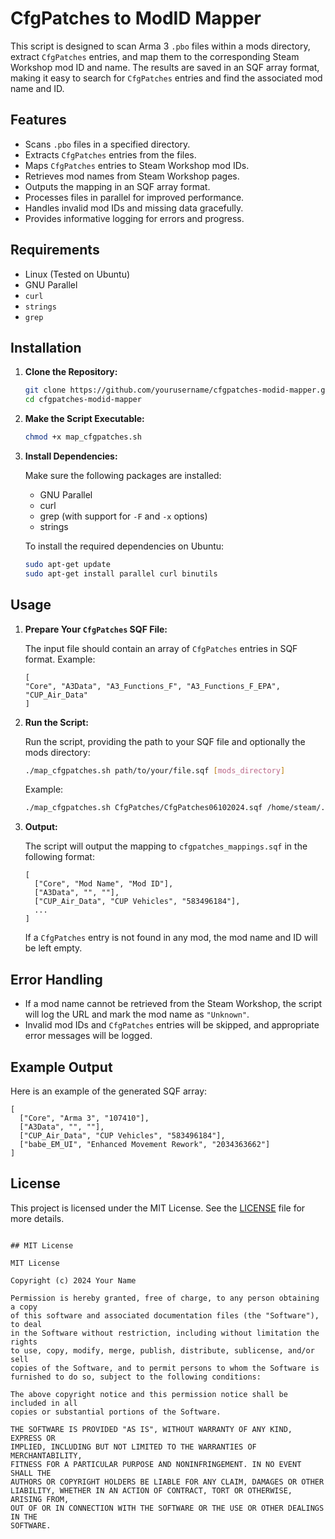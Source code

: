 
# CfgPatches to ModID Mapper

This script is designed to scan Arma 3 `.pbo` files within a mods directory, extract `CfgPatches` entries, and map them to the corresponding Steam Workshop mod ID and name. The results are saved in an SQF array format, making it easy to search for `CfgPatches` entries and find the associated mod name and ID.

## Features

- Scans `.pbo` files in a specified directory.
- Extracts `CfgPatches` entries from the files.
- Maps `CfgPatches` entries to Steam Workshop mod IDs.
- Retrieves mod names from Steam Workshop pages.
- Outputs the mapping in an SQF array format.
- Processes files in parallel for improved performance.
- Handles invalid mod IDs and missing data gracefully.
- Provides informative logging for errors and progress.

## Requirements

- Linux (Tested on Ubuntu)
- GNU Parallel
- `curl`
- `strings`
- `grep`

## Installation

1. **Clone the Repository:**

   ```bash
   git clone https://github.com/yourusername/cfgpatches-modid-mapper.git
   cd cfgpatches-modid-mapper
   ```

2. **Make the Script Executable:**

   ```bash
   chmod +x map_cfgpatches.sh
   ```

3. **Install Dependencies:**

   Make sure the following packages are installed:

   - GNU Parallel
   - curl
   - grep (with support for `-F` and `-x` options)
   - strings

   To install the required dependencies on Ubuntu:

   ```bash
   sudo apt-get update
   sudo apt-get install parallel curl binutils
   ```

## Usage

1. **Prepare Your `CfgPatches` SQF File:**

   The input file should contain an array of `CfgPatches` entries in SQF format. Example:

   ```sqf
   [
   "Core", "A3Data", "A3_Functions_F", "A3_Functions_F_EPA", "CUP_Air_Data"
   ]
   ```

2. **Run the Script:**

   Run the script, providing the path to your SQF file and optionally the mods directory:

   ```bash
   ./map_cfgpatches.sh path/to/your/file.sqf [mods_directory]
   ```

   Example:

   ```bash
   ./map_cfgpatches.sh CfgPatches/CfgPatches06102024.sqf /home/steam/.steam/steamcmd/arma3_windows/clientmods/
   ```

3. **Output:**

   The script will output the mapping to `cfgpatches_mappings.sqf` in the following format:

   ```sqf
   [
     ["Core", "Mod Name", "Mod ID"],
     ["A3Data", "", ""],
     ["CUP_Air_Data", "CUP Vehicles", "583496184"],
     ...
   ]
   ```

   If a `CfgPatches` entry is not found in any mod, the mod name and ID will be left empty.

## Error Handling

- If a mod name cannot be retrieved from the Steam Workshop, the script will log the URL and mark the mod name as `"Unknown"`.
- Invalid mod IDs and `CfgPatches` entries will be skipped, and appropriate error messages will be logged.

## Example Output

Here is an example of the generated SQF array:

```sqf
[
  ["Core", "Arma 3", "107410"],
  ["A3Data", "", ""],
  ["CUP_Air_Data", "CUP Vehicles", "583496184"],
  ["babe_EM_UI", "Enhanced Movement Rework", "2034363662"]
]
```

## License

This project is licensed under the MIT License. See the [LICENSE](LICENSE) file for more details.

```

## MIT License

MIT License

Copyright (c) 2024 Your Name

Permission is hereby granted, free of charge, to any person obtaining a copy
of this software and associated documentation files (the "Software"), to deal
in the Software without restriction, including without limitation the rights
to use, copy, modify, merge, publish, distribute, sublicense, and/or sell
copies of the Software, and to permit persons to whom the Software is
furnished to do so, subject to the following conditions:

The above copyright notice and this permission notice shall be included in all
copies or substantial portions of the Software.

THE SOFTWARE IS PROVIDED "AS IS", WITHOUT WARRANTY OF ANY KIND, EXPRESS OR
IMPLIED, INCLUDING BUT NOT LIMITED TO THE WARRANTIES OF MERCHANTABILITY,
FITNESS FOR A PARTICULAR PURPOSE AND NONINFRINGEMENT. IN NO EVENT SHALL THE
AUTHORS OR COPYRIGHT HOLDERS BE LIABLE FOR ANY CLAIM, DAMAGES OR OTHER
LIABILITY, WHETHER IN AN ACTION OF CONTRACT, TORT OR OTHERWISE, ARISING FROM,
OUT OF OR IN CONNECTION WITH THE SOFTWARE OR THE USE OR OTHER DEALINGS IN THE
SOFTWARE.
